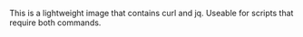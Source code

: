 This is a lightweight image that contains curl and jq.
Useable for scripts that require both commands.
